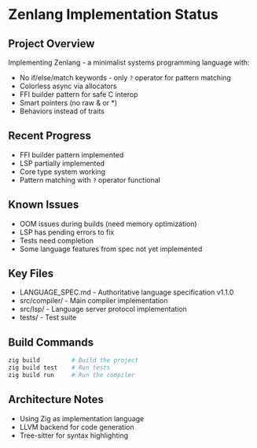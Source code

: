 # Zenlang Implementation Status

## Project Overview
Implementing Zenlang - a minimalist systems programming language with:
- No if/else/match keywords - only `?` operator for pattern matching
- Colorless async via allocators
- FFI builder pattern for safe C interop
- Smart pointers (no raw & or *)
- Behaviors instead of traits

## Recent Progress
- FFI builder pattern implemented
- LSP partially implemented
- Core type system working
- Pattern matching with `?` operator functional

## Known Issues
- OOM issues during builds (need memory optimization)
- LSP has pending errors to fix
- Tests need completion
- Some language features from spec not yet implemented

## Key Files
- LANGUAGE_SPEC.md - Authoritative language specification v1.1.0
- src/compiler/ - Main compiler implementation
- src/lsp/ - Language server protocol implementation
- tests/ - Test suite

## Build Commands
```bash
zig build         # Build the project
zig build test    # Run tests
zig build run     # Run the compiler
```

## Architecture Notes
- Using Zig as implementation language
- LLVM backend for code generation
- Tree-sitter for syntax highlighting
